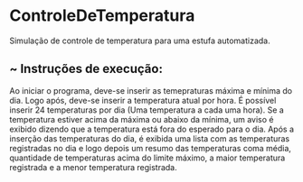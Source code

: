 # ControleDeTemperatura
Simulação de controle de temperatura para uma estufa automatizada.

~ Instruções de execução:
-------
Ao iniciar o programa, deve-se inserir as temepraturas máxima e mínima do dia. Logo após, deve-se inserir a temperatura atual por hora. É possível inserir 24 temperaturas por dia (Uma temperatura a cada uma hora). 
Se a temperatura estiver acima da máxima ou abaixo da mínima, um aviso é exibido dizendo que a temperatura está fora do esperado para o dia. 
Após a inserção das temperaturas do dia, é exibida uma lista com as temperaturas registradas no dia e logo depois um resumo das temperaturas coma média, quantidade de temperaturas acima do limite máximo, a maior temperatura registrada e a menor temperatura registrada.
